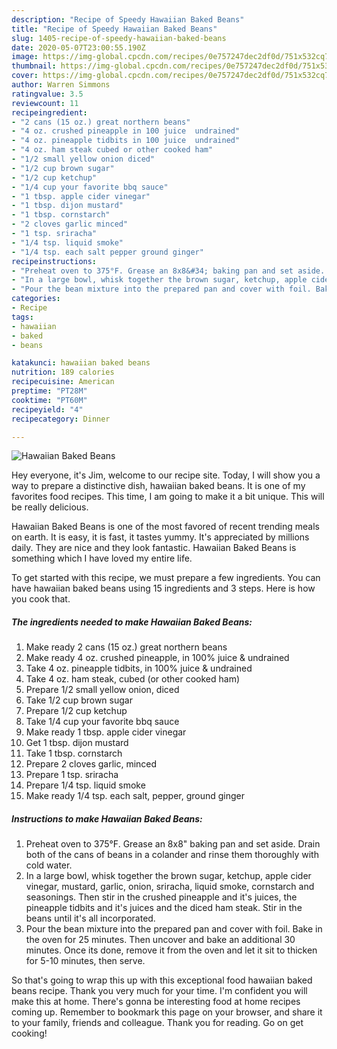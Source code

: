 ```yaml
---
description: "Recipe of Speedy Hawaiian Baked Beans"
title: "Recipe of Speedy Hawaiian Baked Beans"
slug: 1405-recipe-of-speedy-hawaiian-baked-beans
date: 2020-05-07T23:00:55.190Z
image: https://img-global.cpcdn.com/recipes/0e757247dec2df0d/751x532cq70/hawaiian-baked-beans-recipe-main-photo.jpg
thumbnail: https://img-global.cpcdn.com/recipes/0e757247dec2df0d/751x532cq70/hawaiian-baked-beans-recipe-main-photo.jpg
cover: https://img-global.cpcdn.com/recipes/0e757247dec2df0d/751x532cq70/hawaiian-baked-beans-recipe-main-photo.jpg
author: Warren Simmons
ratingvalue: 3.5
reviewcount: 11
recipeingredient:
- "2 cans (15 oz.) great northern beans"
- "4 oz. crushed pineapple in 100 juice  undrained"
- "4 oz. pineapple tidbits in 100 juice  undrained"
- "4 oz. ham steak cubed or other cooked ham"
- "1/2 small yellow onion diced"
- "1/2 cup brown sugar"
- "1/2 cup ketchup"
- "1/4 cup your favorite bbq sauce"
- "1 tbsp. apple cider vinegar"
- "1 tbsp. dijon mustard"
- "1 tbsp. cornstarch"
- "2 cloves garlic minced"
- "1 tsp. sriracha"
- "1/4 tsp. liquid smoke"
- "1/4 tsp. each salt pepper ground ginger"
recipeinstructions:
- "Preheat oven to 375°F. Grease an 8x8&#34; baking pan and set aside. Drain both of the cans of beans in a colander and rinse them thoroughly with cold water."
- "In a large bowl, whisk together the brown sugar, ketchup, apple cider vinegar, mustard, garlic, onion, sriracha, liquid smoke, cornstarch and seasonings. Then stir in the crushed pineapple and it&#39;s juices, the pineapple tidbits and it&#39;s juices and the diced ham steak. Stir in the beans until it&#39;s all incorporated."
- "Pour the bean mixture into the prepared pan and cover with foil. Bake in the oven for 25 minutes. Then uncover and bake an additional 30 minutes. Once its done, remove it from the oven and let it sit to thicken for 5-10 minutes, then serve."
categories:
- Recipe
tags:
- hawaiian
- baked
- beans

katakunci: hawaiian baked beans 
nutrition: 189 calories
recipecuisine: American
preptime: "PT28M"
cooktime: "PT60M"
recipeyield: "4"
recipecategory: Dinner

---
```



![Hawaiian Baked Beans](https://img-global.cpcdn.com/recipes/0e757247dec2df0d/751x532cq70/hawaiian-baked-beans-recipe-main-photo.jpg)

Hey everyone, it's Jim, welcome to our recipe site. Today, I will show you a way to prepare a distinctive dish, hawaiian baked beans. It is one of my favorites food recipes. This time, I am going to make it a bit unique. This will be really delicious.

Hawaiian Baked Beans is one of the most favored of recent trending meals on earth. It is easy, it is fast, it tastes yummy. It's appreciated by millions daily. They are nice and they look fantastic. Hawaiian Baked Beans is something which I have loved my entire life.




To get started with this recipe, we must prepare a few ingredients. You can have hawaiian baked beans using 15 ingredients and 3 steps. Here is how you cook that.

<!--inarticleads1-->

##### The ingredients needed to make Hawaiian Baked Beans:

1. Make ready 2 cans (15 oz.) great northern beans
1. Make ready 4 oz. crushed pineapple, in 100% juice &amp; undrained
1. Take 4 oz. pineapple tidbits, in 100% juice &amp; undrained
1. Take 4 oz. ham steak, cubed (or other cooked ham)
1. Prepare 1/2 small yellow onion, diced
1. Take 1/2 cup brown sugar
1. Prepare 1/2 cup ketchup
1. Take 1/4 cup your favorite bbq sauce
1. Make ready 1 tbsp. apple cider vinegar
1. Get 1 tbsp. dijon mustard
1. Take 1 tbsp. cornstarch
1. Prepare 2 cloves garlic, minced
1. Prepare 1 tsp. sriracha
1. Prepare 1/4 tsp. liquid smoke
1. Make ready 1/4 tsp. each salt, pepper, ground ginger




<!--inarticleads2-->

##### Instructions to make Hawaiian Baked Beans:

1. Preheat oven to 375°F. Grease an 8x8&#34; baking pan and set aside. Drain both of the cans of beans in a colander and rinse them thoroughly with cold water.
1. In a large bowl, whisk together the brown sugar, ketchup, apple cider vinegar, mustard, garlic, onion, sriracha, liquid smoke, cornstarch and seasonings. Then stir in the crushed pineapple and it&#39;s juices, the pineapple tidbits and it&#39;s juices and the diced ham steak. Stir in the beans until it&#39;s all incorporated.
1. Pour the bean mixture into the prepared pan and cover with foil. Bake in the oven for 25 minutes. Then uncover and bake an additional 30 minutes. Once its done, remove it from the oven and let it sit to thicken for 5-10 minutes, then serve.




So that's going to wrap this up with this exceptional food hawaiian baked beans recipe. Thank you very much for your time. I'm confident you will make this at home. There's gonna be interesting food at home recipes coming up. Remember to bookmark this page on your browser, and share it to your family, friends and colleague. Thank you for reading. Go on get cooking!
